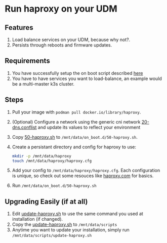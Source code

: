 # Run haproxy on your UDM

## Features

1. Load balance services on your UDM, because why not?.
2. Persists through reboots and firmware updates.

## Requirements

1. You have successfully setup the on boot script described [here](https://github.com/boostchicken-dev/udm-utilities/tree/main/on-boot-script)
2. You have to have services you want to load-balance, an example would be a multi-master k3s cluster.

## Steps

1. Pull your image with `podman pull docker.io/library/haproxy`.
1. (Optional) Configure a network using the generic cni network [20-dns.conflist](../cni-plugins/20-dns.conflist) and update its values to reflect your environment
1. Copy [50-haproxy.sh](./50-haproxy.sh) to `/mnt/data/on_boot.d/50-haproxy.sh`.
1. Create a persistant directory and config for haproxy to use:

    ```sh
    mkdir -p /mnt/data/haproxy
    touch /mnt/data/haproxy/haproxy.cfg
    ```

1. Add your config to `/mnt/data/haproxy/haproxy.cfg`. Each configuration is unique, so check out some resouces like [haproxy.com](https://www.haproxy.com/documentation/hapee/latest/configuration/config-sections/) for basics.
1. Run `/mnt/data/on_boot.d/50-haproxy.sh`

## Upgrading Easily (if at all)

1. Edit [update-haproxy.sh](./update-haproxy.sh) to use the same command you used at installation (if changed).
2. Copy the [update-haproxy.sh](./update-haproxy.sh) to `/mnt/data/scripts`
3. Anytime you want to update your installation, simply run `/mnt/data/scripts/update-haproxy.sh`
